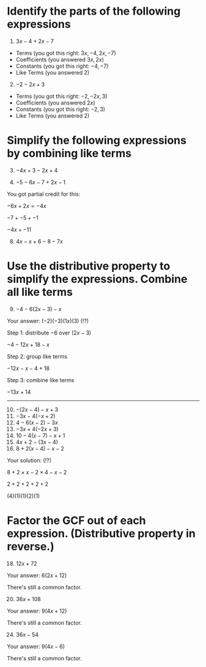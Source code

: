 # Identify the parts of the following expressions

1. $3x-4+2x-7$

- Terms (you got this right: $3x, -4, 2x, -7$)
- Coefficients (you answered $3x, 2x$)
- Constants (you got this right: $-4, -7$)
- Like Terms (you answered $2$)

2. $-2-2x+3$

- Terms (you got this right: $-2,-2x,3$)
- Coefficients (you answered $2x$)
- Constants (you got this right: $-2,3$)
- Like Terms (you answered $2$)

# Simplify the following expressions by combining like terms

3. $-4x+3-2x+4$

4. $-5-6x-7+2x-1$

You got partial credit for this:

$-6x+2x = -4x$

$-7+-5+-1$

$-4x+-11$

8. $4x-x+6-8-7x$

# Use the distributive property to simplify the expressions. Combine all like terms

9. $-4 - 6(2x-3)-x$

Your answer: $(-2)(-3)(1x)(3)$ (!?)

Step 1: distribute $-6$ over $(2x-3)$

$-4 -12x + 18 - x$

Step 2: group like terms

$-12x - x - 4 + 18$

Step 3: combine like terms

$-13x + 14$

<hr>

10. $-(2x-4)-x+3$
11. $-3x-4(-x+2)$
12. $4-6(x-2)-3x$
13. $-3x+4(-2x+3)$
14. $10-4(x-7)-x+1$
15. $4x+2-(3x-4)$
16. $8+2(x-4)-x-2$

Your solution: (!?)

$8+2\times x-2\times4-x-2$

$2+2+2+2+2$

$(4)(1)(1)(2)(1)$

# Factor the GCF out of each expression. (Distributive property in reverse.)

18. $12x+72$

Your answer: $6(2x+12)$

There's still a common factor.

20. $36x+108$

Your answer: $9(4x+12)$

There's still a common factor.

24. $36x-54$

Your answer: $9(4x-6)$

There's still a common factor.

